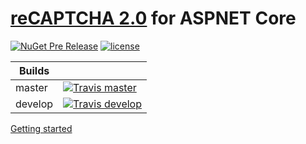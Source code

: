 # [reCAPTCHA 2.0](https://developers.google.com/recaptcha) for ASPNET Core

[![NuGet Pre Release](https://img.shields.io/nuget/v/PaulMiami.AspNetCore.Mvc.Recaptcha.svg?maxAge=2592000)](https://www.nuget.org/packages/PaulMiami.AspNetCore.Mvc.Recaptcha/1.0.1)
[![license](https://img.shields.io/github/license/mashape/apistatus.svg?maxAge=2592000)](https://raw.githubusercontent.com/PaulMiami/reCAPTCHA/master/LICENSE)

| Builds   | |
| -------- | --- |
| master   | [![Travis master](https://travis-ci.org/PaulMiami/reCAPTCHA.svg?branch=master)](https://travis-ci.org/PaulMiami/reCAPTCHA)   |
| develop  | [![Travis develop](https://travis-ci.org/PaulMiami/reCAPTCHA.svg?branch=develop)](https://travis-ci.org/PaulMiami/reCAPTCHA) |

[Getting started](https://github.com/PaulMiami/reCAPTCHA/wiki/Getting-started)
